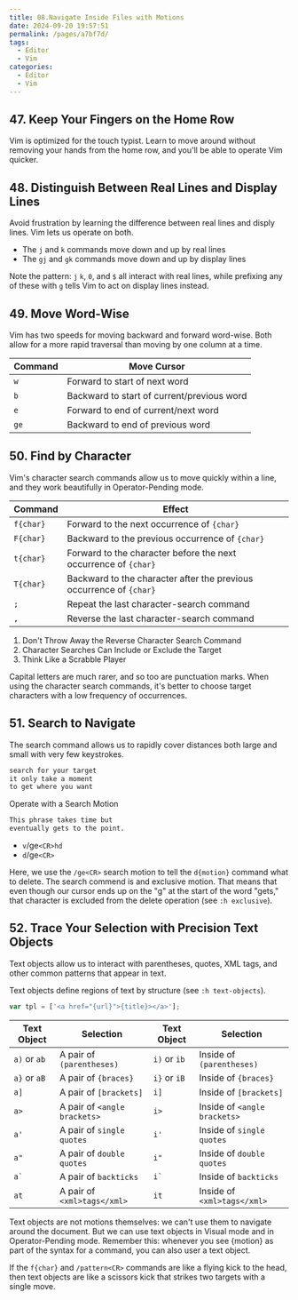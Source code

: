 ```yaml
---
title: 08.Navigate Inside Files with Motions
date: 2024-09-20 19:57:51
permalink: /pages/a7bf7d/
tags:
  - Editor
  - Vim
categories:
  - Editor
  - Vim
---
```


## 47. Keep Your Fingers on the Home Row

Vim is optimized for the touch typist. Learn to move around without removing your hands from the home row, and you'll be able to operate Vim quicker.

## 48. Distinguish Between Real Lines and Display Lines

Avoid frustration by learning the difference between real lines and disply lines. Vim lets us operate on both.

- The `j` and `k` commands move down and up by real lines
- The `gj` and `gk` commands move down and up by display lines

Note the pattern: `j` `k`, `0`, and `$` all interact with real lines, while prefixing any of these with `g` tells Vim to act on display lines instead.

## 49. Move Word-Wise

Vim has two speeds for moving backward and forward word-wise. Both allow for a more rapid traversal than moving by one column at a time.

| Command | Move Cursor                                |
| ------- | ------------------------------------------ |
| `w`     | Forward to start of next word              |
| `b`     | Backward to start of current/previous word |
| `e`     | Forward to end of current/next word        |
| `ge`    | Backward to end of previous word           |

## 50. Find by Character

Vim's character search commands allow us to move quickly within a line, and they work beautifully in Operator-Pending mode.

| Command   | Effect                                                              |
| --------- | ------------------------------------------------------------------- |
| `f{char}` | Forward to the next occurrence of `{char}`                          |
| `F{char}` | Backward to the previous occurrence of `{char}`                     |
| `t{char}` | Forward to the character before the next occurrence of `{char}`     |
| `T{char}` | Backward to the character after the previous occurrence of `{char}` |
| `;`       | Repeat the last character-search command                            |
| `,`       | Reverse the last character-search command                           |

1. Don't Throw Away the Reverse Character Search Command
2. Character Searches Can Include or Exclude the Target
3. Think Like a Scrabble Player

Capital letters are much rarer, and so too are punctuation marks. When using the character search commands, it's better to choose target characters with a low frequency of occurrences.

## 51. Search to Navigate

The search command allows us to rapidly cover distances both large and small with very few keystrokes.

```md
search for your target
it only take a moment
to get where you want
```

Operate with a Search Motion

```md
This phrase takes time but
eventually gets to the point.
```

- `v`/ge`<CR>hd`
- `d`/ge`<CR>`

Here, we use the `/ge<CR>` search motion to tell the `d{motion}` command what to delete. The search commend is and exclusive motion. That means that even though our cursor ends up on the "g" at the start of the word "gets," that character is excluded from the delete operation (see `:h exclusive`).

## 52. Trace Your Selection with Precision Text Objects

Text objects allow us to interact with parentheses, quotes, XML tags, and other common patterns that appear in text.

Text objects define regions of text by structure (see `:h text-objects`).

```js
var tpl = ['<a href="{url}">{title}></a>'];
```

| Text Object      | Selection                    | Text Object      | Selection                    |
| ---------------- | ---------------------------- | ---------------- | ---------------------------- |
| `a)` or `ab`     | A pair of `(parentheses)`    | `i)` or `ib`     | Inside of `(parentheses)`    |
| `a}` or `aB`     | A pair of `{braces}`         | `i}` or `iB`     | Inside of `{braces}`         |
| `a]`             | A pair of `[brackets]`       | `i]`             | Inside of `[brackets]`       |
| `a>`             | A pair of `<angle brackets>` | `i>`             | Inside of `<angle brackets>` |
| `a'`             | A pair of `single quotes`    | `i'`             | Inside of `single quotes`    |
| `a"`             | A pair of `double quotes`    | `i"`             | Inside of `double quotes`    |
| <code>a\`</code> | A pair of `backticks`        | <code>i\`</code> | Inside of `backticks`        |
| `at`             | A pair of `<xml>tags</xml>`  | `it`             | Inside of `<xml>tags</xml>`  |

Text objects are not motions themselves: we can't use them to navigate around the document. But we can use text objects in Visual mode and in Operator-Pending mode. Remember this: whenever you see {motion} as part of the syntax for a command, you can also user a text object.

If the `f{char}` and `/pattern<CR>` commands are like a flying kick to the head, then text objects are like a scissors kick that strikes two targets with a single move.

